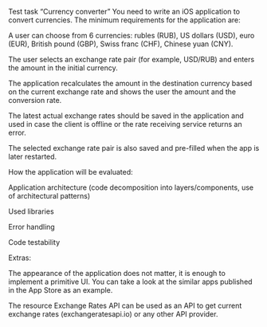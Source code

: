 Test task  “Currency converter”
You need to write an iOS application to convert currencies.
The minimum requirements for the application are:

A user can choose from 6 currencies: rubles (RUB), US dollars (USD), euro (EUR), British pound (GBP), Swiss franc (CHF), Chinese yuan (CNY).

The user selects an exchange rate pair (for example, USD/RUB) and enters the amount in the initial currency.

The application recalculates the amount in the destination currency based on the current exchange rate and shows the user the amount and the conversion rate.

The latest actual exchange rates should be saved in the application and used in case the client is offline or the rate receiving service returns an error.

The selected exchange rate pair is also saved and pre-filled when the app is later restarted.

How the application will be evaluated:

Application architecture (code decomposition into layers/components, use of architectural patterns)

Used libraries

Error handling

Code testability

Extras:

The appearance of the application does not matter, it is enough to implement a primitive UI. You can take a look at the similar apps published in the App Store as an example.

The resource Exchange Rates API can be used as an API to get current exchange rates (exchangeratesapi.io) or any other API provider.
